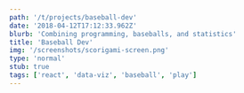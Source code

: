 ```yaml
---
path: '/t/projects/baseball-dev'
date: '2018-04-12T17:12:33.962Z'
blurb: 'Combining programming, baseballs, and statistics'
title: 'Baseball Dev'
img: '/screenshots/scorigami-screen.png'
type: 'normal'
stub: true
tags: ['react', 'data-viz', 'baseball', 'play']
---
```

